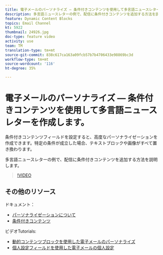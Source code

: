 ```yaml
---
title: 電子メールのパーソナライズ — 条件付きコンテンツを使用して多言語ニュースレターを作成します。
description: 多言語ニュースレターの例で、配信に条件付きコンテンツを追加する方法を説明します。
feature: Dynamic Content Blocks
topics: Email Channel
kt: 5922
thumbnail: 24926.jpg
doc-type: feature video
activity: use
team: TM
translation-type: tm+mt
source-git-commit: 838c617ca163a09fcb57b7b4706433e98869bc3d
workflow-type: tm+mt
source-wordcount: '116'
ht-degree: 35%

---
```



# 電子メールのパーソナライズ — 条件付きコンテンツを使用して多言語ニュースレターを作成します。

条件付きコンテンツフィールドを設定すると、高度なパーソナライゼーションを作成できます。特定の条件が成立した場合、テキストブロックや画像がすべて置き換わります。

多言語ニュースレターの例で、配信に条件付きコンテンツを追加する方法を説明します。

>[!VIDEO](https://video.tv.adobe.com/v/24926?quality=12)

## その他のリソース

ドキュメント：

* [パーソナライゼーションについて](https://docs.adobe.com/content/help/ja-JP/campaign-classic/using/sending-messages/personalizing-deliveries/about-personalization.html)
* [条件付きコンテンツ](https://docs.adobe.com/content/help/en/campaign-classic/using/sending-messages/personalizing-deliveries/conditional-content.html)

ビデオTutorials:

* [動的コンテンツブロックを使用した電子メールのパーソナライズ](/help/sending-messages/email-channel/personalization-with-dynamic-content-blocks.md)
* [個人設定フィールドを使用した電子メールの個人設定](/help/sending-messages/email-channel/personalizing-emails-using-personalization-fields.md)
